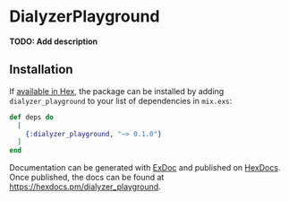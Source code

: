 # DialyzerPlayground

**TODO: Add description**

## Installation

If [available in Hex](https://hex.pm/docs/publish), the package can be installed
by adding `dialyzer_playground` to your list of dependencies in `mix.exs`:

```elixir
def deps do
  [
    {:dialyzer_playground, "~> 0.1.0"}
  ]
end
```

Documentation can be generated with [ExDoc](https://github.com/elixir-lang/ex_doc)
and published on [HexDocs](https://hexdocs.pm). Once published, the docs can
be found at <https://hexdocs.pm/dialyzer_playground>.

